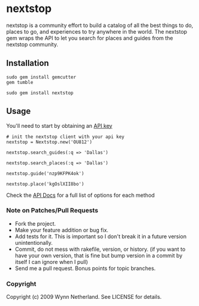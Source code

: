 # nextstop

nextstop is a community effort to build a catalog of all the best things to do, places to go, and experiences to try anywhere in the world. The nextstop gem wraps the API to let you search for places and guides from the nextstop community.

## Installation

    sudo gem install gemcutter
    gem tumble
  
    sudo gem install nextstop
  
  
## Usage

You'll need to start by obtaining an [API key](http://www.nextstop.com/api/get_key/)
  
    # init the nextstop client with your api key
    nextstop = Nextstop.new('OU812')
  
    nextstop.search_guides(:q => 'Dallas')
  
    nextstop.search_places(:q => 'Dallas')
  
    nextstop.guide('nzp9KFPK4ok')
  
    nextstop.place('kgOslXII8bo')
  
Check the [API Docs](http://www.nextstop.com/api/docs/) for a full list of options for each method

### Note on Patches/Pull Requests
 
* Fork the project.
* Make your feature addition or bug fix.
* Add tests for it. This is important so I don't break it in a
  future version unintentionally.
* Commit, do not mess with rakefile, version, or history.
  (if you want to have your own version, that is fine but
   bump version in a commit by itself I can ignore when I pull)
* Send me a pull request. Bonus points for topic branches.

### Copyright

Copyright (c) 2009 Wynn Netherland. See LICENSE for details.
